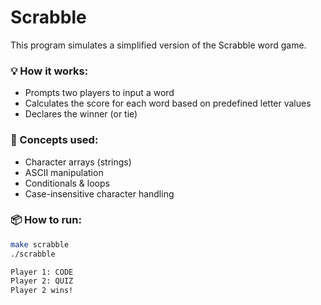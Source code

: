 # Scrabble

This program simulates a simplified version of the Scrabble word game.

### 💡 How it works:
- Prompts two players to input a word
- Calculates the score for each word based on predefined letter values
- Declares the winner (or tie)

### 🧠 Concepts used:
- Character arrays (strings)
- ASCII manipulation
- Conditionals & loops
- Case-insensitive character handling

### 📦 How to run:
```bash
make scrabble
./scrabble

Player 1: CODE
Player 2: QUIZ
Player 2 wins!
